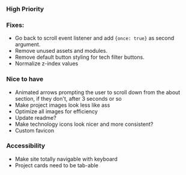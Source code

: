 ### High Priority

### Fixes:
* Go back to scroll event listener and add `{once: true}` as second argument.
* Remove unused assets and modules.
* Remove default button styling for tech filter buttons.
* Normalize z-index values

### Nice to have
* Animated arrows prompting the user to scroll down from the about section, if they don't, after 3 seconds or so
* Make project images look less like ass
* Optimize all images for efficiency 
* Update readme?
* Make technology icons look nicer and more consistent?
* Custom favicon

### Accessibility 
* Make site totally navigable with keyboard
* Project cards need to be tab-able 